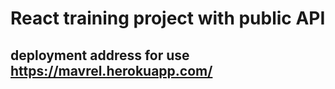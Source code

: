 # React training project with public API
## deployment address for use https://mavrel.herokuapp.com/
